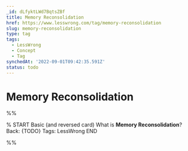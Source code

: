 ```yaml
---
_id: dLfyktLWd7BqtsZBf
title: Memory Reconsolidation
href: https://www.lesswrong.com/tag/memory-reconsolidation
slug: memory-reconsolidation
type: tag
tags:
  - LessWrong
  - Concept
  - Tag
synchedAt: '2022-09-01T09:42:35.591Z'
status: todo
---
```


# Memory Reconsolidation


%%

% START
Basic (and reversed card)
What is **Memory Reconsolidation**?
Back: {TODO}
Tags: LessWrong
END
<!--ID: 1663156990660-->


%%
	
